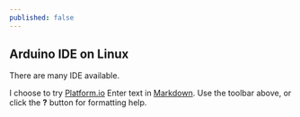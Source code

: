```yaml
---
published: false
---
```

## Arduino IDE on Linux

There are many IDE available.

I choose to try [Platform.io](http://platformio.org/get-started)
Enter text in [Markdown](http://daringfireball.net/projects/markdown/). Use the toolbar above, or click the **?** button for formatting help.
